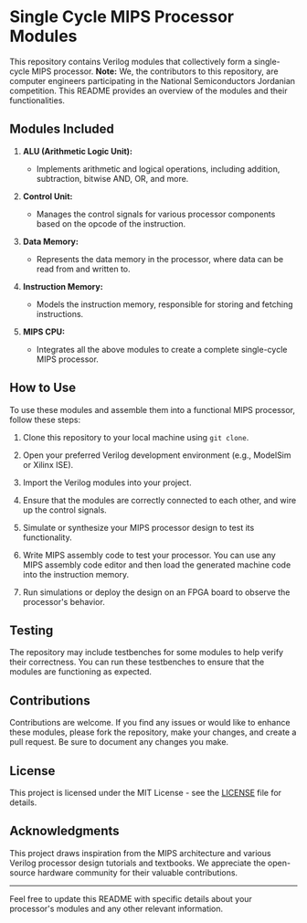 # Single Cycle MIPS Processor Modules

This repository contains Verilog modules that collectively form a single-cycle MIPS processor. 
**Note:** We, the contributors to this repository, are computer engineers participating in the National Semiconductors Jordanian competition.
This README provides an overview of the modules and their functionalities.

## Modules Included

1. **ALU (Arithmetic Logic Unit):**
   - Implements arithmetic and logical operations, including addition, subtraction, bitwise AND, OR, and more.

2. **Control Unit:**
   - Manages the control signals for various processor components based on the opcode of the instruction.

3. **Data Memory:**
   - Represents the data memory in the processor, where data can be read from and written to.

4. **Instruction Memory:**
   - Models the instruction memory, responsible for storing and fetching instructions.

5. **MIPS CPU:**
   - Integrates all the above modules to create a complete single-cycle MIPS processor.

## How to Use

To use these modules and assemble them into a functional MIPS processor, follow these steps:

1. Clone this repository to your local machine using `git clone`.

2. Open your preferred Verilog development environment (e.g., ModelSim or Xilinx ISE).

3. Import the Verilog modules into your project.

4. Ensure that the modules are correctly connected to each other, and wire up the control signals.

5. Simulate or synthesize your MIPS processor design to test its functionality.

6. Write MIPS assembly code to test your processor. You can use any MIPS assembly code editor and then load the generated machine code into the instruction memory.

7. Run simulations or deploy the design on an FPGA board to observe the processor's behavior.

## Testing

The repository may include testbenches for some modules to help verify their correctness. You can run these testbenches to ensure that the modules are functioning as expected.

## Contributions

Contributions are welcome. If you find any issues or would like to enhance these modules, please fork the repository, make your changes, and create a pull request. Be sure to document any changes you make.

## License

This project is licensed under the MIT License - see the [LICENSE](LICENSE) file for details.

## Acknowledgments

This project draws inspiration from the MIPS architecture and various Verilog processor design tutorials and textbooks. We appreciate the open-source hardware community for their valuable contributions.

---

Feel free to update this README with specific details about your processor's modules and any other relevant information.
